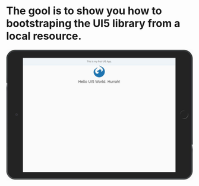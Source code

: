 # The gool is to show you how to bootstraping the UI5 library from a local resource.

![Sample Output](./Output.JPG)
